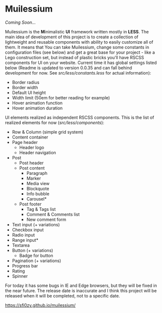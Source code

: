 # Muilessium
*Coming Soon...*

Muilessium is the **M**inimalistic **UI** framework written mostly in **LESS**. The main idea of development of this project is to create a collection of lightweight and reusable components with ability to easily customize all of them. It means that You can take Muilessium, change some constants in configuration files (see below) and get a great base for your project - like a Lego construction set, but instead of plastic bricks you'll have RSCSS components for UI on your website. Current time it has global settings listed below (Readme is updated to version 0.0.35 and can fall behind development for now. See *src/less/constants.less* for actual information):

 - Border radius
 - Border width
 - Default UI height
 - Width limit (50em for better reading for example)
 - Hover animation function
 - Hover animation duration

UI elements realized as independent RSCSS components. This is the list of realized elements for now (*src/less/components*):

 - Row & Column (simple grid system)
 - Content container
 - Page header
   - Header logo
   - Header navigation
 - Post
   - Post header
   - Post content
     - Paragraph
     - Marker
     - Media view
     - Blockquote
     - Info bubble
     - Carousel\*
   - Post footer
     - Tag & Tags list
     - Comment & Comments list
     - New comment form
 - Text input (+ variations)
 - Checkbox input
 - Radio input
 - Range input\*
 - Textarea
 - Button (+ variations)
   - Badge for button
 - Pagination (+ variations)
 - Progress bar
 - Rating
 - Spinner

For today it has some bugs in IE and Edge browsers, but they will be fixed in the near future. The release date is inaccurate and I think this project will be released when it will be completed, not to a specific date.

https://sfi0zy.github.io/muilessium/